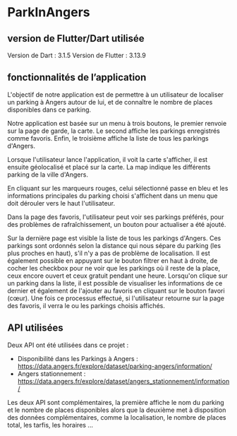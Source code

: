 # ParkInAngers


## version de Flutter/Dart utilisée

Version de Dart : 3.1.5
Version de Flutter : 3.13.9

## fonctionnalités de l’application

L'objectif de notre application est de permettre à un utilisateur de localiser un parking à Angers autour de lui, et de connaître le nombre de places disponibles dans ce parking.

Notre application est basée sur un menu à trois boutons, le premier renvoie sur la page de garde, la carte. Le second affiche les parkings enregistrés comme favoris. Enfin, le troisième affiche la liste de tous les parkings d'Angers.

Lorsque l'utilisateur lance l'application, il voit la carte s'afficher, il est ensuite géolocalisé et placé sur la carte. La map indique les différents parking de la ville d'Angers.

En cliquant sur les marqueurs rouges, celui sélectionné passe en bleu et les informations principales du parking choisi s'affichent dans un menu que doit dérouler vers le haut l'utilisateur.

Dans la page des favoris, l'utilisateur peut voir ses parkings préférés, pour des problèmes de rafraîchissement, un bouton pour actualiser a été ajouté.

Sur la dernière page est visible la liste de tous les parkings d'Angers. Ces parkings sont ordonnés selon la distance qui nous sépare du parking (les plus proches en haut), s'il n'y a pas de problème de localisation.
Il est également possible en appuyant sur le bouton filtrer en haut à droite, de cocher les checkbox pour ne voir que les parkings où il reste de la place, ceux encore ouvert et ceux gratuit pendant une heure.
Lorsqu'on clique sur un parking dans la liste, il est possible de visualiser les informations de ce dernier et également de l'ajouter au favoris en cliquant sur le bouton favori (cœur).
Une fois ce processus effectué, si l'utilisateur retourne sur la page des favoris, il verra le ou les parkings choisis affichés.

## API utilisées

Deux API ont été utilisées dans ce projet : 

- Disponibilité dans les Parkings à Angers : https://data.angers.fr/explore/dataset/parking-angers/information/
- Angers stationnement : https://data.angers.fr/explore/dataset/angers_stationnement/information/

Les deux API sont complémentaires, la première affiche le nom du parking et le nombre de places disponibles alors que la deuxième met à disposition des données complémentaires, comme la localisation, le nombre de places total, les tarfis, les horaires ...
